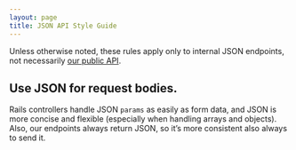```yaml
---
layout: page
title: JSON API Style Guide
---
```


Unless otherwise noted, these rules apply only to internal JSON endpoints, not necessarily [our public API](https://docs.lessonly.com).

## Use JSON for request bodies.

Rails controllers handle JSON `params` as easily as form data, and JSON is more concise and flexible (especially when handling arrays and objects). Also, our endpoints always return JSON, so it’s more consistent also always to send it.
